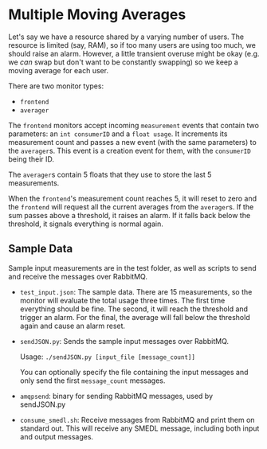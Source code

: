Multiple Moving Averages
========================

Let's say we have a resource shared by a varying number of users. The resource
is limited (say, RAM), so if too many users are using too much, we should raise
an alarm. However, a little transient overuse might be okay (e.g. we *can* swap
but don't want to be constantly swapping) so we keep a moving average for each
user.

There are two monitor types:
* `frontend`
* `averager`

The `frontend` monitors accept incoming `measurement` events that contain two
parameters: an `int consumerID` and a `float usage`. It increments its
measurement count and passes a new event (with the same parameters) to the
`averager`s. This event is a creation event for them, with the
`consumerID` being their ID.

The `averager`s contain 5 floats that they use to store the last 5 measurements.

When the `frontend`'s measurement count reaches 5, it will reset to zero and the
`frontend` will request all the current averages from the `averager`s. If the
sum passes above a threshold, it raises an alarm. If it falls back below the
threshold, it signals everything is normal again.

Sample Data
-----------

Sample input measurements are in the test folder, as well as scripts to send
and receive the messages over RabbitMQ.

* `test_input.json`: The sample data. There are 15 measurements, so the monitor
  will evaluate the total usage three times. The first time everything should
  be fine. The second, it will reach the threshold and trigger an alarm. For
  the final, the average will fall below the threshold again and cause an alarm
  reset.

* `sendJSON.py`: Sends the sample input messages over RabbitMQ.

  Usage: `./sendJSON.py [input_file [message_count]]`

  You can optionally specify the file containing the input messages and only
  send the first `message_count` messages.

* `amqpsend`: binary for sending RabbitMQ messages, used by sendJSON.py

* `consume_smedl.sh`: Receive messages from RabbitMQ and print them on standard
  out. This will receive any SMEDL message, including both input and output
  messages.
